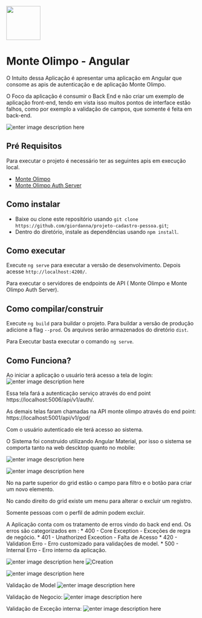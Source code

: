 <br />
<img src="https://github.com/mmarlonms/monte-olimpo/blob/master/docs/monte-olimpo-logo.png" width="90" height="90">

# Monte Olimpo - Angular
O Intuito dessa Aplicação é apresentar uma aplicação em Angular que consome as apis de autenticação e de aplicação Monte Olimpo. 

O Foco da aplicação é consumir o Back End e não criar um exemplo de aplicação front-end, tendo em vista isso muitos pontos de interface estão falhos, como por exemplo a validação de campos, que somente é feita em back-end.

![enter image description here](https://raw.githubusercontent.com/mmarlonms/monte-olimpo-angular/master/docs/Gods%20with%20Filter.PNG)

## Pré Requisitos

Para executar o projeto é necessário ter as seguintes apis em execução local. 
* [Monte Olimpo](https://github.com/mmarlonms/monte-olimpo) 
* [Monte Olimpo Auth Server](https://github.com/mmarlonms/monte-olimpo-auth-server)


## Como instalar

- Baixe ou clone este repositório usando `git clone https://github.com/giordanna/projeto-cadastro-pessoa.git`;
- Dentro do diretório, instale as dependências usando `npm install`.

## Como executar

Execute `ng serve` para executar a versão de desenvolvimento. Depois acesse `http://localhost:4200/`.

Para executar o servidores de endpoints de API ( Monte Olimpo e Monte Olimpo Auth Server).

## Como compilar/construir

Execute `ng build` para buildar o projeto. Para buildar a versão de produção adicione a flag `--prod`. Os arquivos serão armazenados do diretório `dist`.

Para Executar basta executar o comando `ng serve`.

## Como Funciona?

Ao iniciar a aplicação o usuário terá acesso a tela de login: 
![enter image description here](https://raw.githubusercontent.com/mmarlonms/monte-olimpo-angular/master/docs/Login.PNG)

Essa tela fará a autenticação serviço através do end point https://localhost:5006/api/v1/auth/. 

As demais telas faram chamadas na API monte olimpo através do end point: 
https://localhost:5001/api/v1/god/

Com o usuário autenticado ele terá acesso ao sistema. 

O Sistema foi construido utilizando Angular Material, por isso o sistema se comporta tanto na web descktop quanto no mobile: 

![enter image description here](https://github.com/mmarlonms/monte-olimpo-angular/blob/master/docs/Mobile.PNG?raw=true)

![enter image description here](https://github.com/mmarlonms/monte-olimpo-angular/blob/master/docs/Menu%20Mobile.PNG?raw=true)

No na parte superior do grid estão o campo para filtro e o botão para criar um novo elemento. 

No cando direito do grid existe um menu para alterar o excluir um registro.

Somente pessoas com o perfil de admin podem excluir. 

A Aplicação conta com os tratamento de erros vindo do back end end. Os erros são categorizados em : 
	* 400 - Core Exception - Exceções de regra de negócio. 
	* 401 - Unathorized Exceotion - Falta de Acesso
	* 420 - Validation Erro - Erro customizado para validações de model. 
	* 500 - Internal Erro - Erro interno da aplicação. 

![enter image description here](https://github.com/mmarlonms/monte-olimpo-angular/blob/master/docs/Gods%20with%20Filter.PNG?raw=true)
![Creation](https://github.com/mmarlonms/monte-olimpo-angular/blob/master/docs/Creation.PNG?raw=true)

![enter image description here](https://github.com/mmarlonms/monte-olimpo-angular/blob/master/docs/Menu-Edit-Delete.PNG?raw=true)

Validação de Model
![enter image description here](https://github.com/mmarlonms/monte-olimpo-angular/blob/master/docs/Validation%20Error.PNG?raw=true)

Validação de Negocio: 
![enter image description here](https://github.com/mmarlonms/monte-olimpo-angular/blob/master/docs/Core%20Exception%20Error.PNG?raw=true)

Validação de Exceção interna:
![enter image description here](https://github.com/mmarlonms/monte-olimpo-angular/blob/master/docs/Exception%20Sample.PNG?raw=true)
